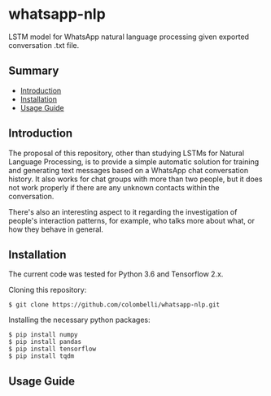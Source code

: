 # whatsapp-nlp
LSTM model for WhatsApp natural language processing given exported conversation .txt file.

## Summary
- [Introduction](#introduction)
- [Installation](#installation)
- [Usage Guide](#usage-guide)

## Introduction

The proposal of this repository, other than studying LSTMs for Natural Language Processing, is to provide a simple automatic solution for training and generating text messages based on a WhatsApp chat conversation history. It also works for chat groups with more than two people, but it does not work properly if there are any unknown contacts within the conversation.

There's also an interesting aspect to it regarding the investigation of people's interaction patterns, for example, who talks more about what, or how they behave in general.  

## Installation

The current code was tested for Python 3.6 and Tensorflow 2.x.

Cloning this repository:
    
    $ git clone https://github.com/colombelli/whatsapp-nlp.git

Installing the necessary python packages:
    
    $ pip install numpy
    $ pip install pandas
    $ pip install tensorflow
    $ pip install tqdm

## Usage Guide
